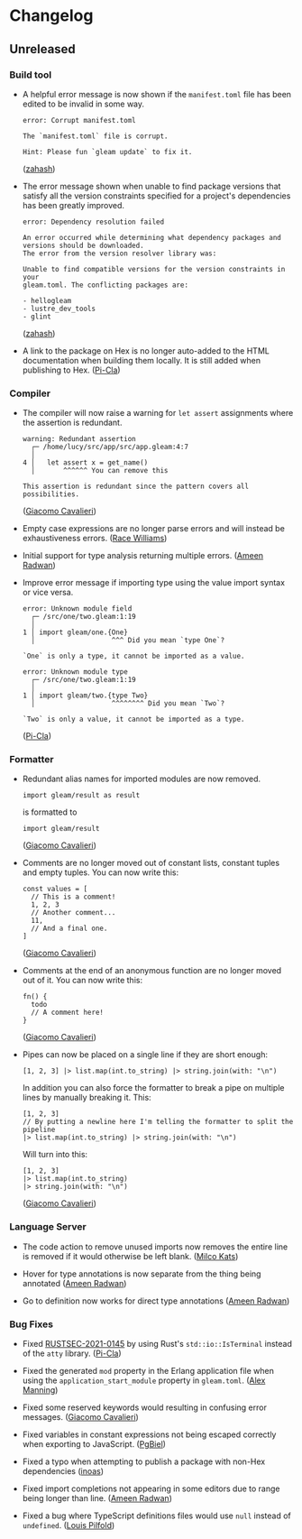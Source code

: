 # Changelog

## Unreleased

### Build tool

- A helpful error message is now shown if the `manifest.toml` file has been
  edited to be invalid in some way.

  ```
  error: Corrupt manifest.toml

  The `manifest.toml` file is corrupt.

  Hint: Please fun `gleam update` to fix it.
  ```

  ([zahash](https://github.com/zahash))

- The error message shown when unable to find package versions that satisfy all
  the version constraints specified for a project's dependencies has been
  greatly improved.

  ```
  error: Dependency resolution failed

  An error occurred while determining what dependency packages and
  versions should be downloaded.
  The error from the version resolver library was:

  Unable to find compatible versions for the version constraints in your
  gleam.toml. The conflicting packages are:

  - hellogleam
  - lustre_dev_tools
  - glint
  ```

  ([zahash](https://github.com/zahash))

- A link to the package on Hex is no longer auto-added to the HTML documentation
  when building them locally. It is still added when publishing to Hex.
  ([Pi-Cla](https://github.com/Pi-Cla))

### Compiler

- The compiler will now raise a warning for `let assert` assignments where the
  assertion is redundant.

  ```
  warning: Redundant assertion
    ┌─ /home/lucy/src/app/src/app.gleam:4:7
    │
  4 │   let assert x = get_name()
    │       ^^^^^^ You can remove this

  This assertion is redundant since the pattern covers all possibilities.
  ```

  ([Giacomo Cavalieri](https://github.com/giacomocavalieri))

- Empty case expressions are no longer parse errors and will instead be
  exhaustiveness errors. ([Race Williams](https://github.com/raquentin))

- Initial support for type analysis returning multiple errors. ([Ameen Radwan](https://github.com/Acepie))

- Improve error message if importing type using the value import syntax or vice versa.

  ```
  error: Unknown module field
    ┌─ /src/one/two.gleam:1:19
    │
  1 │ import gleam/one.{One}
    │                   ^^^ Did you mean `type One`?

  `One` is only a type, it cannot be imported as a value.
  ```

  ```
  error: Unknown module type
    ┌─ /src/one/two.gleam:1:19
    │
  1 │ import gleam/two.{type Two}
    │                   ^^^^^^^^ Did you mean `Two`?

  `Two` is only a value, it cannot be imported as a type.
  ```

  ([Pi-Cla](https://github.com/Pi-Cla/))

### Formatter

- Redundant alias names for imported modules are now removed.

  ```gleam
  import gleam/result as result
  ```

  is formatted to

  ```gleam
  import gleam/result
  ```

  ([Giacomo Cavalieri](https://github.com/giacomocavalieri))

- Comments are no longer moved out of constant lists, constant tuples and empty
  tuples. You can now write this:

  ```gleam
  const values = [
    // This is a comment!
    1, 2, 3
    // Another comment...
    11,
    // And a final one.
  ]
  ```

  ([Giacomo Cavalieri](https://github.com/giacomocavalieri))

- Comments at the end of an anonymous function are no longer moved out of it.
  You can now write this:

  ```gleam
  fn() {
    todo
    // A comment here!
  }
  ```

  ([Giacomo Cavalieri](https://github.com/giacomocavalieri))

- Pipes can now be placed on a single line if they are short enough:

  ```gleam
  [1, 2, 3] |> list.map(int.to_string) |> string.join(with: "\n")
  ```

  In addition you can also force the formatter to break a pipe on multiple lines
  by manually breaking it. This:

  ```gleam
  [1, 2, 3]
  // By putting a newline here I'm telling the formatter to split the pipeline
  |> list.map(int.to_string) |> string.join(with: "\n")
  ```

  Will turn into this:

  ```gleam
  [1, 2, 3]
  |> list.map(int.to_string)
  |> string.join(with: "\n")
  ```

  ([Giacomo Cavalieri](https://github.com/giacomocavalieri))

### Language Server

- The code action to remove unused imports now removes the entire line is
  removed if it would otherwise be left blank.
  ([Milco Kats](https://github.com/katsmil))

- Hover for type annotations is now separate from the thing being annotated ([Ameen Radwan](https://github.com/Acepie))

- Go to definition now works for direct type annotations ([Ameen Radwan](https://github.com/Acepie))

### Bug Fixes

- Fixed [RUSTSEC-2021-0145](https://rustsec.org/advisories/RUSTSEC-2021-0145) by
  using Rust's `std::io::IsTerminal` instead of the `atty` library.
  ([Pi-Cla](https://github.com/Pi-Cla))

- Fixed the generated `mod` property in the Erlang application file when using the
  `application_start_module` property in `gleam.toml`.
  ([Alex Manning](https://github.com/rawhat))

- Fixed some reserved keywords would resulting in confusing error messages.
  ([Giacomo Cavalieri](https://github.com/giacomocavalieri))

- Fixed variables in constant expressions not being escaped correctly when
  exporting to JavaScript. ([PgBiel](https://github.com/PgBiel))

- Fixed a typo when attempting to publish a package with non-Hex dependencies
  ([inoas](https://github.com/inoas))

- Fixed import completions not appearing in some editors due to range being
  longer than line. ([Ameen Radwan](https://github.com/Acepie))

- Fixed a bug where TypeScript definitions files would use `null` instead of
  `undefined`.
  ([Louis Pilfold](https://github.com/lpil))
